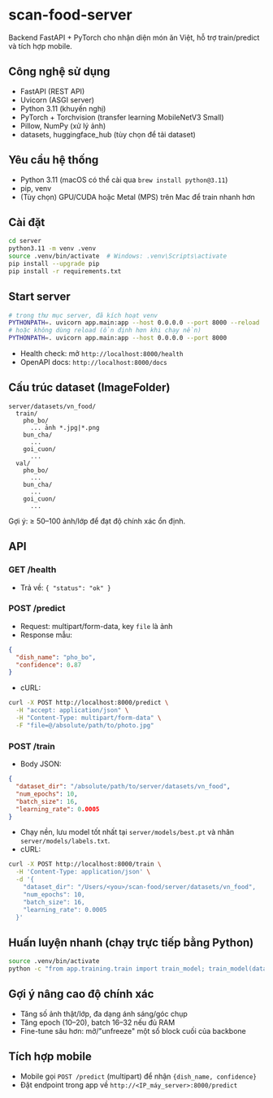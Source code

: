 # scan-food-server

Backend FastAPI + PyTorch cho nhận diện món ăn Việt, hỗ trợ train/predict và tích hợp mobile.

## Công nghệ sử dụng
- FastAPI (REST API)
- Uvicorn (ASGI server)
- Python 3.11 (khuyến nghị)
- PyTorch + Torchvision (transfer learning MobileNetV3 Small)
- Pillow, NumPy (xử lý ảnh)
- datasets, huggingface_hub (tùy chọn để tải dataset)

## Yêu cầu hệ thống
- Python 3.11 (macOS có thể cài qua `brew install python@3.11`)
- pip, venv
- (Tùy chọn) GPU/CUDA hoặc Metal (MPS) trên Mac để train nhanh hơn

## Cài đặt
```bash
cd server
python3.11 -m venv .venv
source .venv/bin/activate  # Windows: .venv\Scripts\activate
pip install --upgrade pip
pip install -r requirements.txt
```

## Start server
```bash
# trong thư mục server, đã kích hoạt venv
PYTHONPATH=. uvicorn app.main:app --host 0.0.0.0 --port 8000 --reload
# hoặc không dùng reload (ổn định hơn khi chạy nền)
PYTHONPATH=. uvicorn app.main:app --host 0.0.0.0 --port 8000
```
- Health check: mở `http://localhost:8000/health`
- OpenAPI docs: `http://localhost:8000/docs`

## Cấu trúc dataset (ImageFolder)
```
server/datasets/vn_food/
  train/
    pho_bo/
      ... ảnh *.jpg|*.png
    bun_cha/
      ...
    goi_cuon/
      ...
  val/
    pho_bo/
      ...
    bun_cha/
      ...
    goi_cuon/
      ...
```
Gợi ý: ≥ 50–100 ảnh/lớp để đạt độ chính xác ổn định.

## API
### GET /health
- Trả về: `{ "status": "ok" }`

### POST /predict
- Request: multipart/form-data, key `file` là ảnh
- Response mẫu:
```json
{
  "dish_name": "pho_bo",
  "confidence": 0.87
}
```
- cURL:
```bash
curl -X POST http://localhost:8000/predict \
  -H "accept: application/json" \
  -H "Content-Type: multipart/form-data" \
  -F "file=@/absolute/path/to/photo.jpg"
```

### POST /train
- Body JSON:
```json
{
  "dataset_dir": "/absolute/path/to/server/datasets/vn_food",
  "num_epochs": 10,
  "batch_size": 16,
  "learning_rate": 0.0005
}
```
- Chạy nền, lưu model tốt nhất tại `server/models/best.pt` và nhãn `server/models/labels.txt`.
- cURL:
```bash
curl -X POST http://localhost:8000/train \
  -H 'Content-Type: application/json' \
  -d '{
    "dataset_dir": "/Users/<you>/scan-food/server/datasets/vn_food",
    "num_epochs": 10,
    "batch_size": 16,
    "learning_rate": 0.0005
  }'
```

## Huấn luyện nhanh (chạy trực tiếp bằng Python)
```bash
source .venv/bin/activate
python -c "from app.training.train import train_model; train_model(dataset_dir='datasets/vn_food', num_epochs=10, batch_size=16, learning_rate=5e-4)"
```

## Gợi ý nâng cao độ chính xác
- Tăng số ảnh thật/lớp, đa dạng ánh sáng/góc chụp
- Tăng epoch (10–20), batch 16–32 nếu đủ RAM
- Fine-tune sâu hơn: mở/"unfreeze" một số block cuối của backbone

## Tích hợp mobile
- Mobile gọi `POST /predict` (multipart) để nhận `{dish_name, confidence}`
- Đặt endpoint trong app về `http://<IP_máy_server>:8000/predict`
